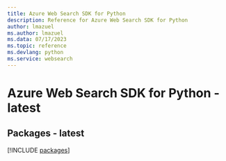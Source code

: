 ```yaml
---
title: Azure Web Search SDK for Python
description: Reference for Azure Web Search SDK for Python
author: lmazuel
ms.author: lmazuel
ms.data: 07/17/2023
ms.topic: reference
ms.devlang: python
ms.service: websearch
---
```

# Azure Web Search SDK for Python - latest
## Packages - latest
[!INCLUDE [packages](web-search-index.md)]